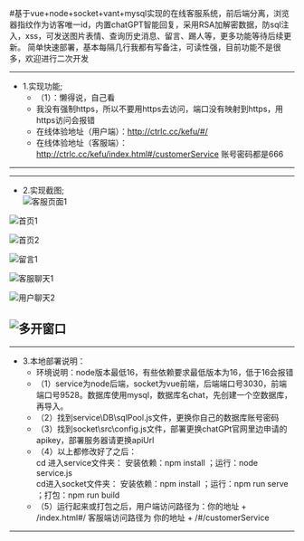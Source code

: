 #基于vue+node+socket+vant+mysql实现的在线客服系统，前后端分离，浏览器指纹作为访客唯一id，内置chatGPT智能回复，采用RSA加解密数据，防sql注入，xss，可发送图片表情、查询历史消息、留言、踢人等，更多功能等待后续更新。
简单快速部署，基本每隔几行我都有写备注，可读性强，目前功能不是很多，欢迎进行二次开发

-------------------------------------------------------------------------------------------------
 * 1.实现功能;  
	+	（1）：懒得说，自己看 
	+    我没有强制https，所以不要用https去访问，端口没有映射到https，用https访问会报错
	+	 在线体验地址（用户端）：http://ctrlc.cc/kefu/#/  
	+	 在线体验地址（客服端）：http://ctrlc.cc/kefu/index.html#/customerService  账号密码都是666 		
-------------------------------------------------------------------------------------------------

-------------------------------------------------------------------------------------------------
 * 2.实现截图;  
![客服页面1](https://47image.oss-cn-heyuan.aliyuncs.com/github/kefu/1.jpg)

![首页1](https://47image.oss-cn-heyuan.aliyuncs.com/github/kefu/2.jpg)

![首页2](https://47image.oss-cn-heyuan.aliyuncs.com/github/kefu/3.jpg)

![留言1](https://47image.oss-cn-heyuan.aliyuncs.com/github/kefu/4.jpg)

![客服聊天1](https://47image.oss-cn-heyuan.aliyuncs.com/github/kefu/5.jpg)

![用户聊天2](https://47image.oss-cn-heyuan.aliyuncs.com/github/kefu/6.jpg)

![多开窗口](https://47image.oss-cn-heyuan.aliyuncs.com/github/kefu/7.jpg)
-------------------------------------------------------------------------------------------------


-------------------------------------------------------------------------------------------------
 * 3.本地部署说明：  
	+	环境说明：node版本最低16，有些依赖要求最低版本为16，低于16会报错  
	+	（1）service为node后端，socket为vue前端，后端端口号3030，前端端口号9528。数据库使用mysql，数据库名chat，先创建一个空数据库，再导入。  
	+	（2）找到service\DB\sqlPool.js文件，更换你自己的数据库账号密码  
	+	（3）找到socket\src\config.js文件，部署更换chatGPt官网里边申请的apikey，部署服务器请更换apiUrl
	+	（4）以上都修改好了之后：  
	 	  cd 进入service文件夹：  安装依赖：npm install  ；运行：node service.js  
		  cd进入socket文件夹：  安装依赖：npm install  ；运行：npm run serve  ；打包：npm run build 
	+	（5）运行起来或打包之后，用户端访问路径为：你的地址 + /index.html#/  客服端访问路径为 你的地址 + /#/customerService  
-------------------------------------------------------------------------------------------------

